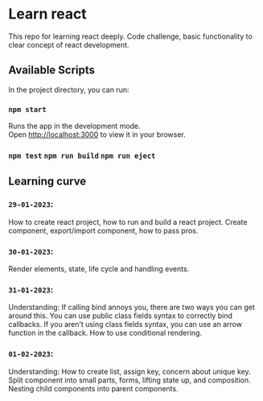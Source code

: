 # Learn react

This repo for learning react deeply. Code challenge, basic functionality to clear concept of react development.

## Available Scripts

In the project directory, you can run:

### `npm start`

Runs the app in the development mode.\
Open [http://localhost:3000](http://localhost:3000) to view it in your browser.

### `npm test` `npm run build` `npm run eject`

## Learning curve

### `29-01-2023`:

How to create react project, how to run and build a react project. Create component, export/import component, how to pass pros.

### `30-01-2023`:

Render elements, state, life cycle and handling events.

### `31-01-2023`:

Understanding: If calling bind annoys you, there are two ways you can get around this. You can use public class fields syntax to correctly bind callbacks. If you aren’t using class fields syntax, you can use an arrow function in the callback. How to use conditional rendering.

### `01-02-2023`:

Understanding: How to create list, assign key, concern about unique key. Split component into small parts, forms, lifting state up, and composition. Nesting child components into parent components.
